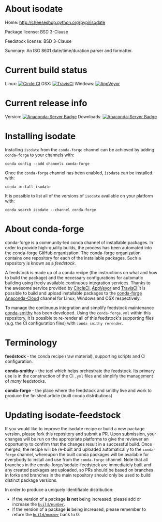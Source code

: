 About isodate
=============

Home: http://cheeseshop.python.org/pypi/isodate

Package license: BSD 3-Clause

Feedstock license: BSD 3-Clause

Summary: An ISO 8601 date/time/duration parser and formatter.



Current build status
====================

Linux: [![Circle CI](https://circleci.com/gh/conda-forge/isodate-feedstock.svg?style=shield)](https://circleci.com/gh/conda-forge/isodate-feedstock)
OSX: [![TravisCI](https://travis-ci.org/conda-forge/isodate-feedstock.svg?branch=master)](https://travis-ci.org/conda-forge/isodate-feedstock)
Windows: [![AppVeyor](https://ci.appveyor.com/api/projects/status/github/conda-forge/isodate-feedstock?svg=True)](https://ci.appveyor.com/project/conda-forge/isodate-feedstock/branch/master)

Current release info
====================
Version: [![Anaconda-Server Badge](https://anaconda.org/conda-forge/isodate/badges/version.svg)](https://anaconda.org/conda-forge/isodate)
Downloads: [![Anaconda-Server Badge](https://anaconda.org/conda-forge/isodate/badges/downloads.svg)](https://anaconda.org/conda-forge/isodate)

Installing isodate
==================

Installing `isodate` from the `conda-forge` channel can be achieved by adding `conda-forge` to your channels with:

```
conda config --add channels conda-forge
```

Once the `conda-forge` channel has been enabled, `isodate` can be installed with:

```
conda install isodate
```

It is possible to list all of the versions of `isodate` available on your platform with:

```
conda search isodate --channel conda-forge
```


About conda-forge
=================

conda-forge is a community-led conda channel of installable packages.
In order to provide high-quality builds, the process has been automated into the
conda-forge GitHub organization. The conda-forge organization contains one repository
for each of the installable packages. Such a repository is known as a *feedstock*.

A feedstock is made up of a conda recipe (the instructions on what and how to build
the package) and the necessary configurations for automatic building using freely
available continuous integration services. Thanks to the awesome service provided by
[CircleCI](https://circleci.com/), [AppVeyor](http://www.appveyor.com/)
and [TravisCI](https://travis-ci.org/) it is possible to build and upload installable
packages to the [conda-forge](https://anaconda.org/conda-forge)
[Anaconda-Cloud](http://docs.anaconda.org/) channel for Linux, Windows and OSX respectively.

To manage the continuous integration and simplify feedstock maintenance
[conda-smithy](http://github.com/conda-forge/conda-smithy) has been developed.
Using the ``conda-forge.yml`` within this repository, it is possible to re-render all of
this feedstock's supporting files (e.g. the CI configuration files) with ``conda smithy rerender``.


Terminology
===========

**feedstock** - the conda recipe (raw material), supporting scripts and CI configuration.

**conda-smithy** - the tool which helps orchestrate the feedstock.
                   Its primary use is in the construction of the CI ``.yml`` files
                   and simplify the management of *many* feedstocks.

**conda-forge** - the place where the feedstock and smithy live and work to
                  produce the finished article (built conda distributions)


Updating isodate-feedstock
==========================

If you would like to improve the isodate recipe or build a new
package version, please fork this repository and submit a PR. Upon submission,
your changes will be run on the appropriate platforms to give the reviewer an
opportunity to confirm that the changes result in a successful build. Once
merged, the recipe will be re-built and uploaded automatically to the
`conda-forge` channel, whereupon the built conda packages will be available for
everybody to install and use from the `conda-forge` channel.
Note that all branches in the conda-forge/isodate-feedstock are
immediately built and any created packages are uploaded, so PRs should be based
on branches in forks and branches in the main repository should only be used to
build distinct package versions.

In order to produce a uniquely identifiable distribution:
 * If the version of a package **is not** being increased, please add or increase
   the [``build/number``](http://conda.pydata.org/docs/building/meta-yaml.html#build-number-and-string).
 * If the version of a package **is** being increased, please remember to return
   the [``build/number``](http://conda.pydata.org/docs/building/meta-yaml.html#build-number-and-string)
   back to 0.
